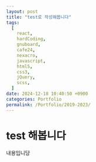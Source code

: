 ```yaml
---
layout: post
title: "test로 작성해봅니다"
tags:
  [
    react,
    hardCoding,
    gnuboard,
    cafe24,
    nexacro,
    javascript,
    html5,
    css3,
    jQuery,
    scss,
  ]
date: 2024-12-18 10:40:50 +0900
categories: Portfolio
permalink: /Portfolio/2019-2023/
---
```


# test 해봅니다

내용입니당

